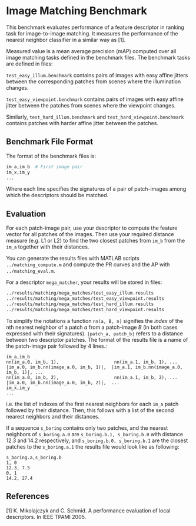 # Image Matching Benchmark

This benchmark evaluates performance of a feature descriptor in ranking task for image-to-image matching. It measures the performance of the nearest neighbor classifier in a similar way as [1].

Measured value is a mean average precision (mAP) computed over all image matching tasks defined in the benchmark files. The benchmark tasks are defined in files:

`test_easy_illum.benchmark` contains pairs of images with easy affine jitters between the corresponding patches from scenes where the illumination changes.

`test_easy_viewpoint.benchmark` contains pairs of images with easy affine jitter between the patches from scenes where the viewpoint changes.

Similarly, `test_hard_illum.benchmark` and `test_hard_viewpoint.benchmark` contains patches with harder affine jitter between the patches.

## Benchmark File Format

The format of the benchmark files is:
``` bash
im_a,im_b  # First image pair
im_x,im_y
...
```
Where each line specifies the signatures of a pair of patch-images among which the descriptors should be matched.

## Evaluation
For each patch-image pair, use your descriptor to compute the feature vector for all patches of the images. Then use your required distance measure (e.g. L1 or L2) to find the two closest patches from `im_b` from the `im_a` together with their distances.

You can generate the results files with MATLAB scripts `../matching_compute.m` and compute the PR curves and the AP with `../matching_eval.m`.

For a descriptor `mega_matcher`, your results will be stored in files:
``` bash
../results/matching/mega_matches/test_easy_illum.results
../results/matching/mega_matches/test_easy_viewpoint.results
../results/matching/mega_matches/test_hard_illum.results
../results/matching/mega_matches/test_hard_viewpoint.results
```

To simplify the notations a function ``nn(a, B, n)`` signifies the *index* of the nth nearest neighbor of a patch $a$ from a patch-image $B$ (in both cases expressed with their signatures). ``|patch_a, patch_b|`` refers to a distance between two descriptor patches.
The format of the results file is a name of the patch-image pair followed by 4 lines.:
```
im_a,im_b
nn(im_a.0, im_b, 1),                     nn(im_a.1, im_b, 1), ...
|im_a.0, im_b.nn(image_a.0, im_b, 1)|,  |im_a.1, im_b.nn(image_a.0, im_b, 1)|, ...
nn(im_a.0, im_b, 2),                     nn(im_a.1, im_b, 2), ...
|im_a.0, im_b.nn(image_a.0, im_b, 2)|,  ...
im_x,im_y
...
```
i.e. the list of indexes of the first nearest neighbors for each `im_a` patch followed by their distance. Then, this follows with a list of the second nearest neighbors and their distances.

If a sequence `s_boring` contains only two patches,
and the nearest neighbors of `s_boring.a.0` are `s_boring.b.1, s_boring.b.0` with distance 12.3 and 14.2 respectively, and `s_boring.b.0, s_boring.b.1` are the closest patches to the `s_boring.a.1` the results file would look like as following:
```
s_boring.a,s_boring.b
1, 0
12.3, 7.5
0, 1
14.2, 27.4
```

## References
[1] K. Mikolajczyk and C. Schmid. A performance evaluation of local descriptors. In IEEE TPAMI 2005.
